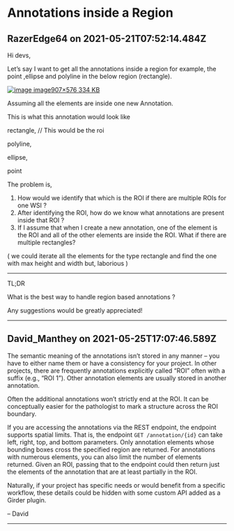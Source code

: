 # Annotations inside a Region

## RazerEdge64 on 2021-05-21T07:52:14.484Z

Hi devs,  

Let’s say I want to get all the annotations inside a region for example, the point ,ellipse and polyline in the below region (rectangle).


[![image](https://discourse.girder.org/uploads/default/optimized/1X/d4063e07643a623d254d4359611586be41ed5275_2_690x438.jpeg)
image907×576 334 KB](https://discourse.girder.org/uploads/default/original/1X/d4063e07643a623d254d4359611586be41ed5275.jpeg "image")


Assuming all the elements are inside one new Annotation.  

This is what this annotation would look like  

rectangle, // This would be the roi  

polyline,  

ellipse,  

point


The problem is,


1. How would we identify that which is the ROI if there are multiple ROIs for one WSI ?
2. After identifying the ROI, how do we know what annotations are present inside that ROI ?
3. If I assume that when I create a new annotation, one of the element is the ROI and all of the other elements are inside the ROI. What if there are multiple rectangles?  

( we could iterate all the elements for the type rectangle and find the one with max height and width but, laborious )




---


TL;DR  

What is the best way to handle region based annotations ?  

Any suggestions would be greatly appreciated!


---

## David_Manthey on 2021-05-25T17:07:46.589Z

The semantic meaning of the annotations isn’t stored in any manner – you have to either name them or have a consistency for your project. In other projects, there are frequently annotations explicitly called “ROI” often with a suffix (e.g., “ROI 1”). Other annotation elements are usually stored in another annotation.


Often the additional annotations won’t strictly end at the ROI. It can be conceptually easier for the pathologist to mark a structure across the ROI boundary.


If you are accessing the annotations via the REST endpoint, the endpoint supports spatial limits. That is, the endpoint `GET /annotation/{id}` can take left, right, top, and bottom parameters. Only annotation elements whose bounding boxes cross the specified region are returned. For annotations with numerous elements, you can also limit the number of elements returned. Given an ROI, passing that to the endpoint could then return just the elements of the annotation that are at least partially in the ROI.


Naturally, if your project has specific needs or would benefit from a specific workflow, these details could be hidden with some custom API added as a Girder plugin.


– David


---

